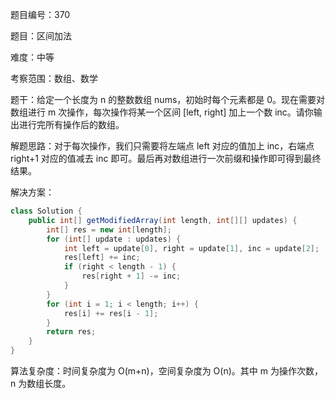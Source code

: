 题目编号：370

题目：区间加法

难度：中等

考察范围：数组、数学

题干：给定一个长度为 n 的整数数组 nums，初始时每个元素都是 0。现在需要对数组进行 m 次操作，每次操作将某一个区间 [left, right] 加上一个数 inc。请你输出进行完所有操作后的数组。

解题思路：对于每次操作，我们只需要将左端点 left 对应的值加上 inc，右端点 right+1 对应的值减去 inc 即可。最后再对数组进行一次前缀和操作即可得到最终结果。

解决方案：

```java
class Solution {
    public int[] getModifiedArray(int length, int[][] updates) {
        int[] res = new int[length];
        for (int[] update : updates) {
            int left = update[0], right = update[1], inc = update[2];
            res[left] += inc;
            if (right < length - 1) {
                res[right + 1] -= inc;
            }
        }
        for (int i = 1; i < length; i++) {
            res[i] += res[i - 1];
        }
        return res;
    }
}
```

算法复杂度：时间复杂度为 O(m+n)，空间复杂度为 O(n)。其中 m 为操作次数，n 为数组长度。